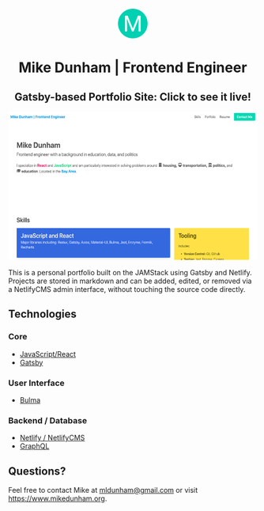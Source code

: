 <p align="center">
  <a href="https://www.mikedunham.org">
    <img alt="Portfolio" src="static/icons/android-chrome-192x192.png" width="60" />
  </a>
</p>
<h1 align="center">
  Mike Dunham | Frontend Engineer
</h1>
<h2 align="center">
  Gatsby-based Portfolio Site: <a href="https://www.mikedunham.org" style="text-decoration: none">Click to see it live!</a>
</h2>
<div align="center">
  <a href="https://www.mikedunham.org">
    <img alt="Portfolio Screenshot" src="static/images/uploads/portfolio.png" height="300"/>
  </a>
</div>

This is a personal portfolio built on the JAMStack using Gatsby and Netlify. Projects are stored in markdown and can be added, edited, or removed via a NetlifyCMS admin interface, without touching the source code directly.

## Technologies

### Core

  * [JavaScript/React](https://reactjs.org/)
  * [Gatsby](https://www.gatsbyjs.com/)

### User Interface

  * [Bulma](https://bulma.io/)

### Backend / Database

  * [Netlify / NetlifyCMS](https://www.netlify.com/)
  * [GraphQL](https://www.gatsbyjs.org/docs/graphql/)

## Questions?

Feel free to contact Mike at mldunham@gmail.com or visit https://www.mikedunham.org.